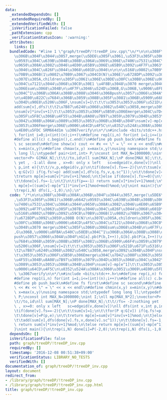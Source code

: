 ```yaml
---
data:
  _extendedDependsOn: []
  _extendedRequiredBy: []
  _extendedVerifiedWith: []
  _isVerificationFailed: false
  _pathExtension: cpp
  _verificationStatusIcon: ':warning:'
  attributes:
    links: []
  bundledCode: "#line 1 \"graph/treeDP/!treeDP_inv.cpp\"\n/*\n\n\u308F\u304B\u308A\
    \u306B\u304F\u3044\u3057,merge(\u5DE6\u305F\u3061,\u53F3\u305F\u3061)\u306B\u6642\
    \u9593\u304C\u639B\u304B\u308B\u306A\u3069\u306E\u7406\u7531\u304C\u306A\u3044\
    \u9650\u308A\u3082\u3046\u4E00\u65B9\u306E\u65B9\u3092\u4F7F\u3063\u305F\u307B\
    \u3046\u304C\u826F\u3044\u3068\u601D\u3046\n\n\n\u5168\u9802\u70B9\u3092\u59CB\
    \u70B9\u306B(1\u9802\u70B9\u3067\u304CO(N)\u306E)\u6728DP\u3092\u3059\u308B O(N)\n\
    \u307E\u305A,children\u305F\u3061\u306E\u30DE\u30FC\u30B8\u306E\u9006\u64CD\u4F5C\
    \u304C\u7121\u3044\u3068\u30C0\u30E1 \u4F8B\u3048\u3070 merge\u304C\u305F\u3060\
    \u306Esum\u3068\u304B\n\u4F7F\u3046\u524D\u306B,G\u306B,\u9006\u8FBA\u540C\u58EB\
    \u304C^1\u306B\u306A\u308B\u3088\u3046\u306Bpush\u3057\u3066\u304A\u304F\nG[a].pb(P(b,I++)),G[b].pb(P(a,I++))\n\
    \n\u4E00\u822C\u7684\u306B\u3059\u308B\u305F\u3081\u306B\u5909\u66F4\u3059\u3079\
    \u304D\u90E8\u5206\u306F,\nsum[v]=1\t\t\t\u3053\u3053\u306F\u521D\u671F\u5316\n\
    add(sum[v],dfs)\t\t2\u7B87\u6240\u3068\u3082\u540C\u3058,merge\u3092\u304B\u304F\
    \nsum[v]*inv[v+1]\t\t\u3053\u3053\u306F\u5B50\u306Emerge\u304C\u7D42\u308F\u3063\
    \u305F\u5F8C\u306B\u4F55\u304B\u8A08\u7B97\u3059\u3079\u304D\u3053\u3068\u304C\
    \u3042\u308B\u306A\u3089\u3053\u3053\u306B\u304B\u304F\nsum[v]-mp[e^1]\t\t\u3053\
    \u3053\u306Fmerge\u306E\u9006\u64CD\u4F5C\n\u8352\u524A\u308A\u3060\u3051\u3069\
    \u4E00\u5FDC SRM664d1m \u3067verify\n\n*/\n#include <bits/stdc++.h>\n#define rep(i,n)\
    \ for(int i=0;i<(int)(n);i++)\n#define rep1(i,n) for(int i=1;i<=(int)(n);i++)\n\
    #define all(c) c.begin(),c.end()\n#define pb push_back\n#define fs first\n#define\
    \ sc second\n#define show(x) cout << #x << \" = \" << x << endl\n#define chmin(x,y)\
    \ x=min(x,y)\n#define chmax(x,y) x=max(x,y)\nusing namespace std;\ntypedef long\
    \ long ll;\ntypedef pair<int,int> P;\nconst int MAX_N=1000000;\nint I;\nll mp[MAX_N*2];\n\
    vector<P> G[MAX_N];\t\t//to,id\nll sum[MAX_N];\nP done[MAX_N];\t\t//fs= -2:nothing\
    \ yet , -1:all done , x>=0: only x left   sc=edgeid(v,done[v])\nll dfs(int v,int\
    \ p,int e){\t\t//v,p,edgeid(v,p)\n\tif(done[v].fs==-2){\n\t\tsum[v]=1;\n\t\tfor(P\
    \ q:G[v]) if(q.fs!=p) add(sum[v],dfs(q.fs,v,q.sc^1));\n\t\tdone[v]=P(p,e);\n\t\
    \treturn mp[e]=sum[v]*inv[v+1]%mod;\n\t}else if(done[v].fs>=0){\n\t\tadd(sum[v],dfs(done[v].fs,v,done[v].sc^1));\n\
    \t\tdone[v].fs=-1;\n\t}\n\tif(p==-1) return sum[v]*inv[v+1]%mod;\n\telse return\
    \ mp[e]=((sum[v]-mp[e^1])*inv[v+1]%mod+mod)%mod;\n}\nint main(){\n\trep(i,N) done[i]=P(-2,0);\n\
    \trep(i,N) dfs(i,-1,0);\n};\n"
  code: "/*\n\n\u308F\u304B\u308A\u306B\u304F\u3044\u3057,merge(\u5DE6\u305F\u3061\
    ,\u53F3\u305F\u3061)\u306B\u6642\u9593\u304C\u639B\u304B\u308B\u306A\u3069\u306E\
    \u7406\u7531\u304C\u306A\u3044\u9650\u308A\u3082\u3046\u4E00\u65B9\u306E\u65B9\
    \u3092\u4F7F\u3063\u305F\u307B\u3046\u304C\u826F\u3044\u3068\u601D\u3046\n\n\n\
    \u5168\u9802\u70B9\u3092\u59CB\u70B9\u306B(1\u9802\u70B9\u3067\u304CO(N)\u306E\
    )\u6728DP\u3092\u3059\u308B O(N)\n\u307E\u305A,children\u305F\u3061\u306E\u30DE\
    \u30FC\u30B8\u306E\u9006\u64CD\u4F5C\u304C\u7121\u3044\u3068\u30C0\u30E1 \u4F8B\
    \u3048\u3070 merge\u304C\u305F\u3060\u306Esum\u3068\u304B\n\u4F7F\u3046\u524D\u306B\
    ,G\u306B,\u9006\u8FBA\u540C\u58EB\u304C^1\u306B\u306A\u308B\u3088\u3046\u306B\
    push\u3057\u3066\u304A\u304F\nG[a].pb(P(b,I++)),G[b].pb(P(a,I++))\n\n\u4E00\u822C\
    \u7684\u306B\u3059\u308B\u305F\u3081\u306B\u5909\u66F4\u3059\u3079\u304D\u90E8\
    \u5206\u306F,\nsum[v]=1\t\t\t\u3053\u3053\u306F\u521D\u671F\u5316\nadd(sum[v],dfs)\t\
    \t2\u7B87\u6240\u3068\u3082\u540C\u3058,merge\u3092\u304B\u304F\nsum[v]*inv[v+1]\t\
    \t\u3053\u3053\u306F\u5B50\u306Emerge\u304C\u7D42\u308F\u3063\u305F\u5F8C\u306B\
    \u4F55\u304B\u8A08\u7B97\u3059\u3079\u304D\u3053\u3068\u304C\u3042\u308B\u306A\
    \u3089\u3053\u3053\u306B\u304B\u304F\nsum[v]-mp[e^1]\t\t\u3053\u3053\u306Fmerge\u306E\
    \u9006\u64CD\u4F5C\n\u8352\u524A\u308A\u3060\u3051\u3069\u4E00\u5FDC SRM664d1m\
    \ \u3067verify\n\n*/\n#include <bits/stdc++.h>\n#define rep(i,n) for(int i=0;i<(int)(n);i++)\n\
    #define rep1(i,n) for(int i=1;i<=(int)(n);i++)\n#define all(c) c.begin(),c.end()\n\
    #define pb push_back\n#define fs first\n#define sc second\n#define show(x) cout\
    \ << #x << \" = \" << x << endl\n#define chmin(x,y) x=min(x,y)\n#define chmax(x,y)\
    \ x=max(x,y)\nusing namespace std;\ntypedef long long ll;\ntypedef pair<int,int>\
    \ P;\nconst int MAX_N=1000000;\nint I;\nll mp[MAX_N*2];\nvector<P> G[MAX_N];\t\
    \t//to,id\nll sum[MAX_N];\nP done[MAX_N];\t\t//fs= -2:nothing yet , -1:all done\
    \ , x>=0: only x left   sc=edgeid(v,done[v])\nll dfs(int v,int p,int e){\t\t//v,p,edgeid(v,p)\n\
    \tif(done[v].fs==-2){\n\t\tsum[v]=1;\n\t\tfor(P q:G[v]) if(q.fs!=p) add(sum[v],dfs(q.fs,v,q.sc^1));\n\
    \t\tdone[v]=P(p,e);\n\t\treturn mp[e]=sum[v]*inv[v+1]%mod;\n\t}else if(done[v].fs>=0){\n\
    \t\tadd(sum[v],dfs(done[v].fs,v,done[v].sc^1));\n\t\tdone[v].fs=-1;\n\t}\n\tif(p==-1)\
    \ return sum[v]*inv[v+1]%mod;\n\telse return mp[e]=((sum[v]-mp[e^1])*inv[v+1]%mod+mod)%mod;\n\
    }\nint main(){\n\trep(i,N) done[i]=P(-2,0);\n\trep(i,N) dfs(i,-1,0);\n};\n"
  dependsOn: []
  isVerificationFile: false
  path: graph/treeDP/!treeDP_inv.cpp
  requiredBy: []
  timestamp: '2016-12-08 00:51:38+09:00'
  verificationStatus: LIBRARY_NO_TESTS
  verifiedWith: []
documentation_of: graph/treeDP/!treeDP_inv.cpp
layout: document
redirect_from:
- /library/graph/treeDP/!treeDP_inv.cpp
- /library/graph/treeDP/!treeDP_inv.cpp.html
title: graph/treeDP/!treeDP_inv.cpp
---
```

